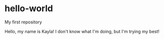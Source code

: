 # hello-world
My first repository

Hello, my name is Kayla! I don't know what I'm doing, but I'm trying my best!
